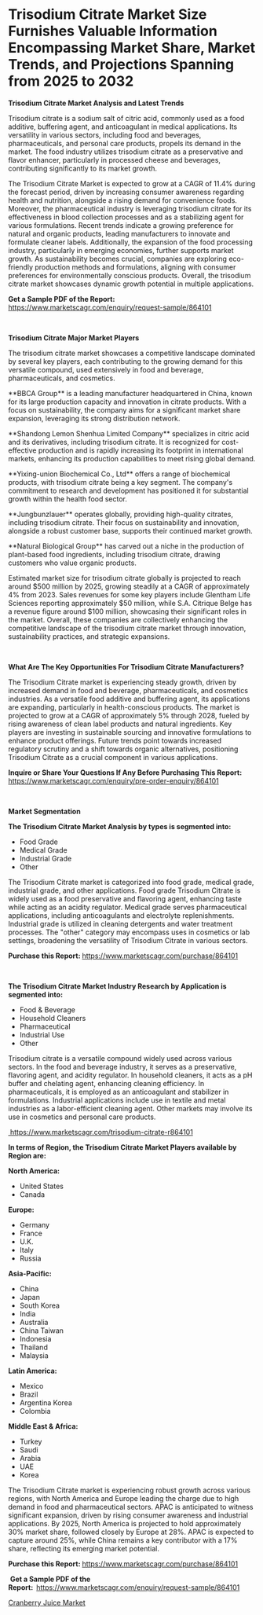 <p><h1>Trisodium Citrate Market Size Furnishes Valuable Information Encompassing Market Share, Market Trends, and Projections Spanning from 2025 to 2032</h1></p><p><strong>Trisodium Citrate Market Analysis and Latest Trends</strong></p>
<p><p>Trisodium citrate is a sodium salt of citric acid, commonly used as a food additive, buffering agent, and anticoagulant in medical applications. Its versatility in various sectors, including food and beverages, pharmaceuticals, and personal care products, propels its demand in the market. The food industry utilizes trisodium citrate as a preservative and flavor enhancer, particularly in processed cheese and beverages, contributing significantly to its market growth.</p><p>The Trisodium Citrate Market is expected to grow at a CAGR of 11.4% during the forecast period, driven by increasing consumer awareness regarding health and nutrition, alongside a rising demand for convenience foods. Moreover, the pharmaceutical industry is leveraging trisodium citrate for its effectiveness in blood collection processes and as a stabilizing agent for various formulations. Recent trends indicate a growing preference for natural and organic products, leading manufacturers to innovate and formulate cleaner labels. Additionally, the expansion of the food processing industry, particularly in emerging economies, further supports market growth. As sustainability becomes crucial, companies are exploring eco-friendly production methods and formulations, aligning with consumer preferences for environmentally conscious products. Overall, the trisodium citrate market showcases dynamic growth potential in multiple applications.</p></p>
<p><strong>Get a Sample PDF of the Report:&nbsp;</strong> <a href="https://www.marketscagr.com/enquiry/request-sample/864101?utm_campaign=1948&utm_medium=2&utm_source=Github&utm_content=ia&utm_term=07042025&utm_id=trisodium-citrate">https://www.marketscagr.com/enquiry/request-sample/864101</a></p>
<p>&nbsp;</p>
<p><strong>Trisodium Citrate Major Market Players</strong></p>
<p><p>The trisodium citrate market showcases a competitive landscape dominated by several key players, each contributing to the growing demand for this versatile compound, used extensively in food and beverage, pharmaceuticals, and cosmetics.</p><p>**BBCA Group** is a leading manufacturer headquartered in China, known for its large production capacity and innovation in citrate products. With a focus on sustainability, the company aims for a significant market share expansion, leveraging its strong distribution network.</p><p>**Shandong Lemon Shenhua Limited Company** specializes in citric acid and its derivatives, including trisodium citrate. It is recognized for cost-effective production and is rapidly increasing its footprint in international markets, enhancing its production capabilities to meet rising global demand.</p><p>**Yixing-union Biochemical Co., Ltd** offers a range of biochemical products, with trisodium citrate being a key segment. The company's commitment to research and development has positioned it for substantial growth within the health food sector.</p><p>**Jungbunzlauer** operates globally, providing high-quality citrates, including trisodium citrate. Their focus on sustainability and innovation, alongside a robust customer base, supports their continued market growth.</p><p>**Natural Biological Group** has carved out a niche in the production of plant-based food ingredients, including trisodium citrate, drawing customers who value organic products.</p><p>Estimated market size for trisodium citrate globally is projected to reach around $500 million by 2025, growing steadily at a CAGR of approximately 4% from 2023. Sales revenues for some key players include Glentham Life Sciences reporting approximately $50 million, while S.A. Citrique Belge has a revenue figure around $100 million, showcasing their significant roles in the market. Overall, these companies are collectively enhancing the competitive landscape of the trisodium citrate market through innovation, sustainability practices, and strategic expansions.</p></p>
<p>&nbsp;</p>
<p><strong>What Are The Key Opportunities For Trisodium Citrate Manufacturers?</strong></p>
<p><p>The Trisodium Citrate market is experiencing steady growth, driven by increased demand in food and beverage, pharmaceuticals, and cosmetics industries. As a versatile food additive and buffering agent, its applications are expanding, particularly in health-conscious products. The market is projected to grow at a CAGR of approximately 5% through 2028, fueled by rising awareness of clean label products and natural ingredients. Key players are investing in sustainable sourcing and innovative formulations to enhance product offerings. Future trends point towards increased regulatory scrutiny and a shift towards organic alternatives, positioning Trisodium Citrate as a crucial component in various applications.</p></p>
<p><strong>Inquire or Share Your Questions If Any Before Purchasing This Report:</strong> <a href="https://www.marketscagr.com/enquiry/pre-order-enquiry/864101?utm_campaign=1948&utm_medium=2&utm_source=Github&utm_content=ia&utm_term=07042025&utm_id=trisodium-citrate">https://www.marketscagr.com/enquiry/pre-order-enquiry/864101</a></p>
<p>&nbsp;</p>
<p><strong>Market Segmentation</strong></p>
<p><strong>The Trisodium Citrate Market Analysis by types is segmented into:</strong></p>
<p><ul><li>Food Grade</li><li>Medical Grade</li><li>Industrial Grade</li><li>Other</li></ul></p>
<p><p>The Trisodium Citrate market is categorized into food grade, medical grade, industrial grade, and other applications. Food grade Trisodium Citrate is widely used as a food preservative and flavoring agent, enhancing taste while acting as an acidity regulator. Medical grade serves pharmaceutical applications, including anticoagulants and electrolyte replenishments. Industrial grade is utilized in cleaning detergents and water treatment processes. The "other" category may encompass uses in cosmetics or lab settings, broadening the versatility of Trisodium Citrate in various sectors.</p></p>
<p><strong>Purchase this Report:&nbsp;</strong><a href="https://www.marketscagr.com/purchase/864101?utm_campaign=1948&utm_medium=2&utm_source=Github&utm_content=ia&utm_term=07042025&utm_id=trisodium-citrate">https://www.marketscagr.com/purchase/864101</a></p>
<p>&nbsp;</p>
<p><strong>The Trisodium Citrate Market Industry Research by Application is segmented into:</strong></p>
<p><ul><li>Food & Beverage</li><li>Household Cleaners</li><li>Pharmaceutical</li><li>Industrial Use</li><li>Other</li></ul></p>
<p><p>Trisodium citrate is a versatile compound widely used across various sectors. In the food and beverage industry, it serves as a preservative, flavoring agent, and acidity regulator. In household cleaners, it acts as a pH buffer and chelating agent, enhancing cleaning efficiency. In pharmaceuticals, it is employed as an anticoagulant and stabilizer in formulations. Industrial applications include use in textile and metal industries as a labor-efficient cleaning agent. Other markets may involve its use in cosmetics and personal care products.</p></p>
<p><a href="https://www.marketscagr.com/trisodium-citrate-r864101?utm_campaign=1948&utm_medium=2&utm_source=Github&utm_content=ia&utm_term=07042025&utm_id=trisodium-citrate">&nbsp;https://www.marketscagr.com/trisodium-citrate-r864101</a></p>
<p><strong>In terms of Region, the Trisodium Citrate Market Players available by Region are:</strong></p>
<p>
    <p> <strong> North America: </strong>
        <ul>
            <li>United States</li>
            <li>Canada</li>
        </ul>
        </p> 
    <p> <strong> Europe: </strong>
        <ul>
            <li>Germany</li>
            <li>France</li>
            <li>U.K.</li>
            <li>Italy</li>
            <li>Russia</li>
        </ul>
        </p> 
    <p> <strong> Asia-Pacific: </strong>
        <ul>
            <li>China</li>
            <li>Japan</li>
            <li>South Korea</li>
            <li>India</li>
            <li>Australia</li>
            <li>China Taiwan</li>
            <li>Indonesia</li>
            <li>Thailand</li>
            <li>Malaysia</li>
        </ul>
        </p> 
    <p> <strong> Latin America: </strong>
        <ul>
            <li>Mexico</li>
            <li>Brazil</li>
            <li>Argentina Korea</li>
            <li>Colombia</li>
        </ul>
        </p> 
    <p> <strong> Middle East & Africa: </strong>
        <ul>
            <li>Turkey</li>
            <li>Saudi</li>
            <li>Arabia</li>
            <li>UAE</li>
            <li>Korea</li>
        </ul>
    </p>
    </p>
<p><p>The Trisodium Citrate market is experiencing robust growth across various regions, with North America and Europe leading the charge due to high demand in food and pharmaceutical sectors. APAC is anticipated to witness significant expansion, driven by rising consumer awareness and industrial applications. By 2025, North America is projected to hold approximately 30% market share, followed closely by Europe at 28%. APAC is expected to capture around 25%, while China remains a key contributor with a 17% share, reflecting its emerging market potential.</p></p>
<p><strong>Purchase this Report: </strong><a href="https://www.marketscagr.com/purchase/864101?utm_campaign=1948&utm_medium=2&utm_source=Github&utm_content=ia&utm_term=07042025&utm_id=trisodium-citrate">https://www.marketscagr.com/purchase/864101</a></p>
<p>&nbsp;<strong>Get a Sample PDF of the Report:&nbsp;&nbsp;</strong><a href="https://www.marketscagr.com/enquiry/request-sample/864101?utm_campaign=1948&utm_medium=2&utm_source=Github&utm_content=ia&utm_term=07042025&utm_id=trisodium-citrate">https://www.marketscagr.com/enquiry/request-sample/864101</a></p>
<p><strong></strong></p>
<p><p><a href="https://github.com/rahu1506/Market-Research-Report-List-7/blob/main/cranberry-juice-market.md?utm_campaign=1948&utm_medium=2&utm_source=Github&utm_content=ia&utm_term=07042025&utm_id=trisodium-citrate">Cranberry Juice Market</a></p></p>